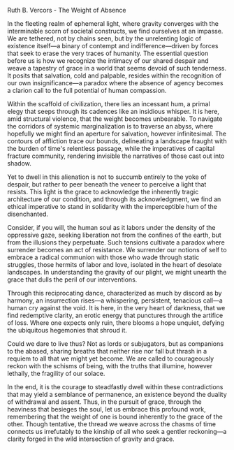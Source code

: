 Ruth B. Vercors - The Weight of Absence

In the fleeting realm of ephemeral light, where gravity converges with the interminable scorn of societal constructs, we find ourselves at an impasse. We are tethered, not by chains seen, but by the unrelenting logic of existence itself—a binary of contempt and indifference—driven by forces that seek to erase the very traces of humanity. The essential question before us is how we recognize the intimacy of our shared despair and weave a tapestry of grace in a world that seems devoid of such tenderness. It posits that salvation, cold and palpable, resides within the recognition of our own insignificance—a paradox where the absence of agency becomes a clarion call to the full potential of human compassion.

Within the scaffold of civilization, there lies an incessant hum, a primal elegy that seeps through its cadences like an insidious whisper. It is here, amid structural violence, that the weight becomes unbearable. To navigate the corridors of systemic marginalization is to traverse an abyss, where hopefully we might find an aperture for salvation, however infinitesimal. The contours of affliction trace our bounds, delineating a landscape fraught with the burden of time's relentless passage, while the imperatives of capital fracture community, rendering invisible the narratives of those cast out into shadow.

Yet to dwell in this alienation is not to succumb entirely to the yoke of despair, but rather to peer beneath the veneer to perceive a light that resists. This light is the grace to acknowledge the inherently tragic architecture of our condition, and through its acknowledgment, we find an ethical imperative to stand in solidarity with the imperceptible hum of the disenchanted.

Consider, if you will, the human soul as it labors under the density of the oppressive gaze, seeking liberation not from the confines of the earth, but from the illusions they perpetuate. Such tensions cultivate a paradox where surrender becomes an act of resistance. We surrender our notions of self to embrace a radical communion with those who wade through static struggles, those hermits of labor and love, isolated in the heart of desolate landscapes. In understanding the gravity of our plight, we might unearth the grace that dulls the peril of our interventions.

Through this reciprocating dance, characterized as much by discord as by harmony, an insurrection rises—a whispering, persistent, tenacious call—a human cry against the void. It is here, in the very heart of darkness, that we find redemptive clarity, an erotic energy that punctures through the artifice of loss. Where one expects only ruin, there blooms a hope unquiet, defying the ubiquitous hegemonies that shroud it.

Could we dare to live thus? Not as lords or subjugators, but as companions to the abased, sharing breaths that neither rise nor fall but thrash in a requiem to all that we might yet become. We are called to courageously reckon with the schisms of being, with the truths that illumine, however lethally, the fragility of our solace.

In the end, it is the courage to steadfastly dwell within these contradictions that may yield a semblance of permanence, an existence beyond the duality of withdrawal and assent. Thus, in the pursuit of grace, through the heaviness that besieges the soul, let us embrace this profound work, remembering that the weight of one is bound inherently to the grace of the other. Though tentative, the thread we weave across the chasms of time connects us irrefutably to the kinship of all who seek a gentler reckoning—a clarity forged in the wild intersection of gravity and grace.